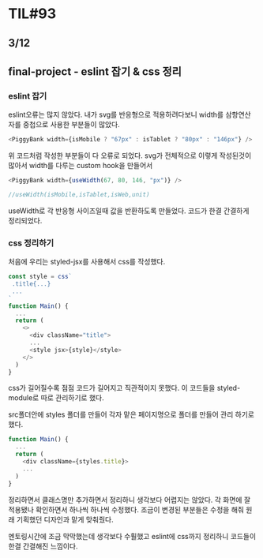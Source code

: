 # TIL#93

## 3/12

## final-project - eslint 잡기 & css 정리

### eslint 잡기

eslint오류는 많지 않았다. 내가 svg를 반응형으로 적용하려다보니 width를 삼항연산자를 중첩으로 사용한 부분들이 많았다. 
```js
<PiggyBank width={isMobile ? "67px" : isTablet ? "80px" : "146px"} />
```
위 코드처럼 작성한 부분들이 다 오류로 되었다. svg가 전체적으로 이렇게 작성된것이 많아서 width를 다루는 custom hook을 만들어서

```js
<PiggyBank width={useWidth(67, 80, 146, "px")} />

//useWidth(isMobile,isTablet,isWeb,unit)
```

useWidth로 각 반응형 사이즈일때 값을 반환하도록 만들었다. 코드가 한결 간결하게 정리되었다. 

### css 정리하기

처음에 우리는 styled-jsx를 사용해서 css를 작성했다.

```js
const style = css`
 .title{...}
 ...
` 
function Main() {
  ...
  return (
    <>
      <div className="title">
      ...
      <style jsx>{style}</style>
    </>
  )
}
```
css가 길어질수록 점점 코드가 길어지고 직관적이지 못했다. 이 코드들을 styled-module로 따로 관리하기로 했다.

src폴더안에 styles 폴더를 만들어 각자 맡은 페이지명으로 폴더를 만들어 관리 하기로 했다. 

```js
function Main() {
  ...
  return (
    <div className={styles.title}>
    ...
  )
}
```
정리하면서 클래스명만 추가하면서 정리하니 생각보다 어렵지는 않았다. 각 화면에 잘 적용됐나 확인하면서 하나씩 하나씩 수정했다. 조금이 변경된 부분들은 수정을 해줘 원래 기획했던 디자인과 맡게 맞춰줬다. 

멘토링시간에 조금 막막했는데 생각보다 수훨했고 eslint에 css까지 정리하니 코드들이 한결 간결해진 느낌이다. 